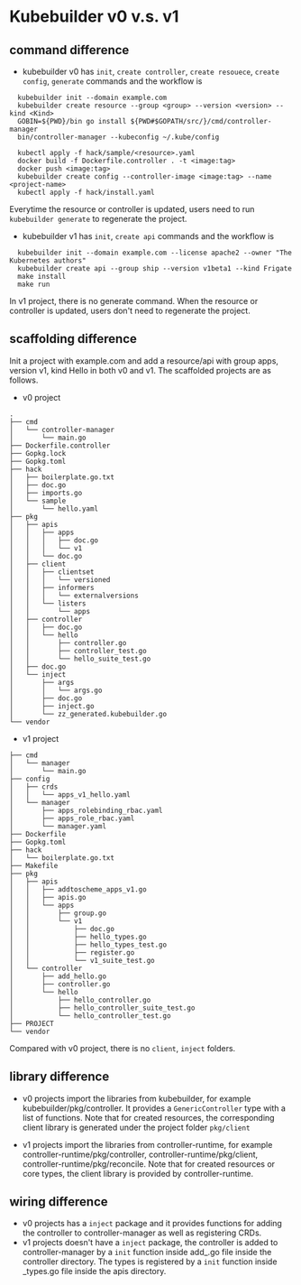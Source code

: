 # Kubebuilder v0 v.s. v1

## command difference
  - kubebuilder v0 has `init`, `create controller`, `create resouece`, `create config`, `generate` commands and the workflow is

```
  kubebuilder init --domain example.com
  kubebuilder create resource --group <group> --version <version> --kind <Kind>
  GOBIN=${PWD}/bin go install ${PWD#$GOPATH/src/}/cmd/controller-manager
  bin/controller-manager --kubeconfig ~/.kube/config

  kubectl apply -f hack/sample/<resource>.yaml
  docker build -f Dockerfile.controller . -t <image:tag>
  docker push <image:tag>
  kubebuilder create config --controller-image <image:tag> --name <project-name>
  kubectl apply -f hack/install.yaml
```
  Everytime the resource or controller is updated, users need to run `kubebuilder generate` to regenerate the project.
  - kubebuilder v1 has `init`, `create api` commands and the workflow is
  
```
  kubebuilder init --domain example.com --license apache2 --owner "The Kubernetes authors"
  kubebuilder create api --group ship --version v1beta1 --kind Frigate
  make install
  make run
```
  In v1 project, there is no generate command. When the resource or controller is updated, users don't need to regenerate the project.
  
## scaffolding difference
  Init a project with example.com and add a resource/api with group apps, version v1, kind Hello in both v0 and v1. The scaffolded projects are as follows.
  - v0 project
```
.
├── cmd
│   └── controller-manager
│       └── main.go
├── Dockerfile.controller
├── Gopkg.lock
├── Gopkg.toml
├── hack
│   ├── boilerplate.go.txt
│   ├── doc.go
│   ├── imports.go
│   └── sample
│       └── hello.yaml
├── pkg
│   ├── apis
│   │   ├── apps
│   │   │   ├── doc.go
│   │   │   └── v1
│   │   └── doc.go
│   ├── client
│   │   ├── clientset
│   │   │   └── versioned
│   │   ├── informers
│   │   │   └── externalversions
│   │   └── listers
│   │       └── apps
│   ├── controller
│   │   ├── doc.go
│   │   └── hello
│   │       ├── controller.go
│   │       ├── controller_test.go
│   │       └── hello_suite_test.go
│   ├── doc.go
│   └── inject
│       ├── args
│       │   └── args.go
│       ├── doc.go
│       ├── inject.go
│       └── zz_generated.kubebuilder.go
└── vendor

```
  - v1 project
```
├── cmd
│   └── manager
│       └── main.go
├── config
│   ├── crds
│   │   └── apps_v1_hello.yaml
│   └── manager
│       ├── apps_rolebinding_rbac.yaml
│       ├── apps_role_rbac.yaml
│       └── manager.yaml
├── Dockerfile
├── Gopkg.toml
├── hack
│   └── boilerplate.go.txt
├── Makefile
├── pkg
│   ├── apis
│   │   ├── addtoscheme_apps_v1.go
│   │   ├── apis.go
│   │   └── apps
│   │       ├── group.go
│   │       └── v1
│   │           ├── doc.go
│   │           ├── hello_types.go
│   │           ├── hello_types_test.go
│   │           ├── register.go
│   │           └── v1_suite_test.go
│   └── controller
│       ├── add_hello.go
│       ├── controller.go
│       └── hello
│           ├── hello_controller.go
│           ├── hello_controller_suite_test.go
│           └── hello_controller_test.go
├── PROJECT
└── vendor
```
Compared with v0 project, there is no `client`, `inject` folders.
  
## library difference
  
  - v0 projects import the libraries from kubebuilder, for example kubebuilder/pkg/controller. It provides a `GenericController` type with a list of functions. Note that for created resources, the corresponding client library is generated under the project folder `pkg/client`
  
  - v1 projects import the libraries from controller-runtime, for example controller-runtime/pkg/controller, controller-runtime/pkg/client, controller-runtime/pkg/reconcile. Note that for created resources or core types, the client library is provided by controller-runtime.
  
## wiring difference
  - v0 projects has a `inject` package and it provides functions for adding the controller to controller-manager as well as registering CRDs.
  - v1 projects doesn't have a `inject` package, the controller is added to controller-manager by a `init` function inside add_<type>.go file inside the controller directory. The types is registered by a `init` function inside <type>_types.go file inside the apis directory.
